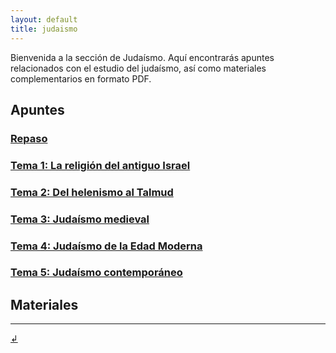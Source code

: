 ```yaml
---
layout: default
title: judaismo
---
```


Bienvenida a la sección de Judaísmo. Aquí encontrarás apuntes relacionados con el estudio del judaísmo, así como materiales complementarios en formato PDF.

## Apuntes

### [Repaso](https://dh4ih.github.io/mcr1/judaismo/apuntes/jdmo_repaso)
### [Tema 1: La religión del antiguo Israel](https://dh4ih.github.io/mcr1/judaismo/apuntes/jdmo_t1)
### [Tema 2: Del helenismo al Talmud](https://dh4ih.github.io/mcr1/judaismo/apuntes/jdmo_t2/)
### [Tema 3: Judaísmo medieval](https://dh4ih.github.io/mcr1/judaismo/apuntes/jdmo_t3)
### [Tema 4: Judaísmo de la Edad Moderna](https://dh4ih.github.io/mcr1/judaismo/apuntes/jdmo_t4)
### [Tema 5: Judaísmo contemporáneo](https://dh4ih.github.io/mcr1/judaismo/apuntes/jdmo_t5)


## Materiales

---

[↲](../)


